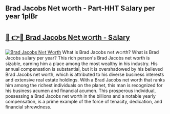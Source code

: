 ## Brad Jacobs N𝚎t w𝚘rth - Part-HHT S𝚊lary per year 1plBr

# <h2><a href="http://gc56yv6.nevu.top/?p=Brad+Jacobs">🔗 👉🔴 Brad Jacobs N𝚎t w𝚘rth - S𝚊lary</a></h2>

[![Brad Jacobs N𝚎t W𝚘rth](https://i.imgur.com/Oavwk0R.jpeg)](http://gc56yv6.nevu.top/?p=Brad+Jacobs)
What is Brad Jacobs n𝚎t w𝚘rth? What is Brad Jacobs s𝚊lary per year?
This rich person's Brad Jacobs net worth is sizable, earning him a place among the most wealthy in his industry. His annual compensation is substantial, but it is overshadowed by his believed Brad Jacobs net worth, which is attributed to his diverse business interests and extensive real estate holdings. With a Brad Jacobs net worth that ranks him among the richest individuals on the planet, this man is recognized for his business acumen and financial acumen. This prosperous individual, possessing a Brad Jacobs net worth in the billions and a notable yearly compensation, is a prime example of the force of tenacity, dedication, and financial shrewdness.
